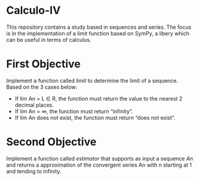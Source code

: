 # Calculo-IV
This repository contains a study based in sequences and series. The focus is in the implementation of a limit function based on SymPy, a libery which can be useful in terms of calculus.

# First Objective
Implement a function called *limit* to determine the limit of a sequence. Based on the 3 cases below:

  - If lim An = L ∈ R, the function must return the value to the nearest 2 decimal places.
  - If lim An = ∞, the function must return “infinity”.
  - If lim An does not exist, the function must return “does not exist”.

# Second Objective
Implement a function called *estimator* that supports as input a sequence *An* and returns a
approximation of the convergent series An with n starting at 1 and tending to infinity.
